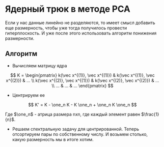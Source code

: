 # Ядерный трюк в методе PCA

Если у нас данные линейно не разделяются, то
имеет смысл добавить еще размерность, чтобы уже тогда получилось провести гиперплоскость.
И уже после этого использовать алгоритм понижения размерности.

## Алгоритм

* Вычисляем матрицу ядра

$$
K = \begin{pmatrix}
k(\vec x^{(1)}, \vec x^{(1)}) & k(\vec x^{(1)}, \vec x^{(2)}) & ... \\
k(\vec x^{(2)}, \vec x^{(1)}) & k(\vec x^{(2)}, \vec x^{(2)}) & ... \\
... & ... & ...
\end{pmatrix}
$$

* Центрируем ее

$$
K' = K - \one_n K - K \one_n + \one_n K \one_n
$$

Где $\one_n$ - атрица размера nxn, где каждый элемент равен $\frac{1}{n}$.

* Решаем спектральную задачу для центрированной. Теперь отсортируем пары по собственному числу.
И возьмем столько, какую размерность мы в итоге хотим.